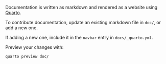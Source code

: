 Documentation is written as markdown and rendered as a website using
[Quarto](https://quarto.org/).

To contribute documentation, update an existing markdown file in `doc/`, or add
a new one.

If adding a new one, include it in the `navbar` entry in `docs/_quarto.yml`.

Preview your changes with:

```bash
quarto preview doc/
```
